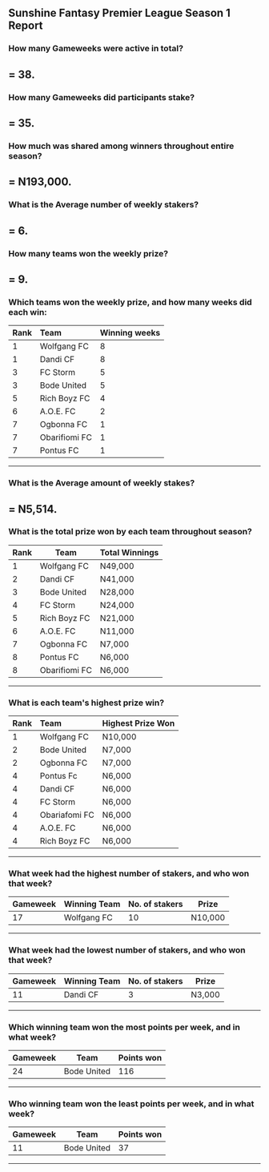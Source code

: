 ## Sunshine Fantasy Premier League Season 1 Report
### How many Gameweeks were active in total?  
   **= 38.**
---
### How many Gameweeks did participants stake?  
   **= 35.**
---
### How much was shared among winners throughout entire season?  
   **= N193,000.**
---
### What is the Average number of weekly stakers?
   **= 6.**
---
### How many teams won the weekly prize?
  **= 9.**
---
### Which teams won the weekly prize, and how many weeks did each win:

| Rank | Team          | Winning weeks |
|:------|:---------------|:---------------|
| 1    | Wolfgang FC   | 8             |
| 1    | Dandi CF      | 8             |
| 3    | FC Storm      | 5             |
| 3    | Bode United   | 5             |
| 5    | Rich Boyz FC  | 4             |
| 6    | A.O.E. FC     | 2             |
| 7    | Ogbonna FC    | 1             |
| 7    | Obarifiomi FC | 1             |
| 7    | Pontus FC     | 1             |
---
### What is the Average amount of weekly stakes?
   **= N5,514.**
---
### What is the total prize won by each team throughout season?

| Rank | Team          | Total Winnings |
|------|---------------|----------------|
| 1    | Wolfgang FC   | N49,000        |
| 2    | Dandi CF      | N41,000        |
| 3    | Bode United   | N28,000        |
| 4    | FC Storm      | N24,000        |
| 5    | Rich Boyz FC  | N21,000        |
| 6    | A.O.E. FC     | N11,000        |
| 7    | Ogbonna FC    | N7,000         |
| 8    | Pontus FC     | N6,000         |
| 8    | Obarifiomi FC | N6,000         |
---
### What is each team's highest prize win?

| Rank | Team          | Highest Prize Won |
|:-----|:--------------|:------------------|
| 1    | Wolfgang FC   | N10,000           |
| 2    | Bode United   | N7,000            |
| 2    | Ogbonna FC    | N7,000            |
| 4    | Pontus Fc     | N6,000            |
| 4    | Dandi CF      | N6,000            |
| 4    | FC Storm      | N6,000            |
| 4    | Obariafomi FC | N6,000            |
| 4    | A.O.E. FC     | N6,000            |
| 4    | Rich Boyz FC  | N6,000            |
---
### What week had the highest number of stakers, and who won that week?

| Gameweek | Winning Team        | No. of stakers | Prize   |
|----------|---------------------|----------------|---------|
| 17       | Wolfgang FC         | 10             | N10,000 |
---
### What week had the lowest number of stakers, and who won that week?

| Gameweek | Winning Team        | No. of stakers | Prize   |
|----------|---------------------|----------------|---------|
| 11       | Dandi CF            | 3              | N3,000  |
--- 
### Which winning team won the most points per week, and in what week?

| Gameweek | Team        | Points won   |
|----------|-------------|--------------|
| 24       | Bode United | 116          |
--- 
### Who winning team won the least points per week, and in what week?

| Gameweek | Team        | Points won   |
|----------|-------------|--------------|
| 11       | Bode United | 37           |
---
